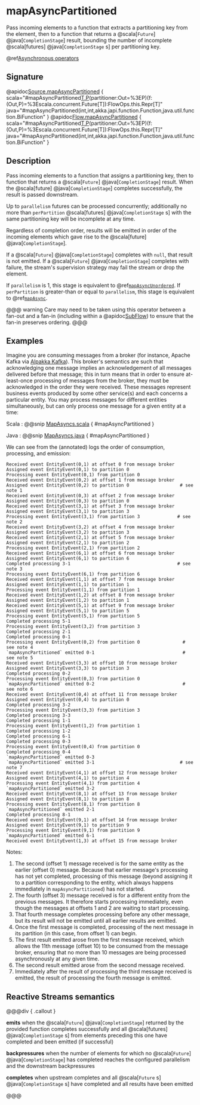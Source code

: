 # mapAsyncPartitioned

Pass incoming elements to a function that extracts a partitioning key from the element, then to a function that returns a @scala[`Future`] @java[`CompletionStage`] result, bounding the number of incomplete @scala[futures] @java[`CompletionStage` s] per partitioning key.

@ref[Asynchronous operators](../index.md#asynchronous-operators)

## Signature

@apidoc[Source.mapAsyncPartitioned](Source) { scala="#mapAsyncPartitioned[T,P](parallelism:Int,perPartition:Int)(partitioner:Out=%3EP)(f:(Out,P)=%3Escala.concurrent.Future[T]):FlowOps.this.Repr[T]" java="#mapAsyncPartitioned(int,int,akka.japi.function.Function,java.util.function.BiFunction" }
@apidoc[Flow.mapAsyncPartitioned](Flow) { scala="#mapAsyncPartitioned[T,P](parallelism:Int,perPartition:Int)(partitioner:Out=%3EP)(f:(Out,P)=%3Escala.concurrent.Future[T]):FlowOps.this.Repr[T]" java="#mapAsyncPartitioned(int,int,akka.japi.function.Function,java.util.function.BiFunction" }

## Description

Pass incoming elements to a function that assigns a partitioning key, then to function that returns a @scala[`Future`] @java[`CompletionStage`] result.  When the @scala[future] @java[`CompletionStage`] completes successfully, the result is passed downstream.

Up to `parallelism` futures can be processed concurrently; additionally no more than `perPartition` @scala[futures] @java[`CompletionStage` s] with the same partitioning key will be incomplete at any time.

Regardless of completion order, results will be emitted in order of the incoming elements which gave rise to the @scala[future] @java[`CompletionStage`].

If a @scala[`Future`] @java[`CompletionStage`] completes with `null`, that result is not emitted.
If a @scala[`Future`] @java[`CompletionStage`] completes with failure, the stream's supervision strategy may fail the stream or drop the element.

If `parallelism` is 1, this stage is equivalent to @ref[`mapAsyncUnordered`](mapAsyncUnordered.md).  If `perPartition` is greater-than or equal to `parallelism`, this stage is equivalent to @ref[`mapAsync`](mapAsync.md).

@@@ warning
Care may need to be taken using this operator between a fan-out and a fan-in (including within a @apidoc[SubFlow](SubFlow)) to ensure that the fan-in preserves ordering.
@@@

## Examples

Imagine you are consuming messages from a broker (for instance, Apache Kafka via [Alpakka Kafka](https://doc.akka.io/docs/alpakka-kafka/current/)).  This broker's semantics are such that acknowledging one message implies an acknowledgement of all messages delivered before that message; this in turn means that in order to ensure at-least-once processing of messages from the broker, they must be acknowledged in the order they were received.  These messages represent business events produced by some other service(s) and each concerns a particular entity.  You may process messages for different entities simultaneously, but can only process one message for a given entity at a time:

Scala
:   @@snip [MapAsyncs.scala](/akka-docs/src/test/scala/docs/stream/operators/sourceorflow/MapAsyncs.scala) { #mapAsyncPartitioned }

Java
:   @@snip [MapAsyncs.java](/akka-docs/src/test/java/jdocs/stream/operators/sourceorflow/MapAsyncs.java) { #mapAsyncPartitioned }

We can see from the (annotated) logs the order of consumption, processing, and emission:

```
Received event EntityEvent(0,1) at offset 0 from message broker
Assigned event EntityEvent(0,1) to partition 0
Processing event EntityEvent(0,1) from partition 0
Received event EntityEvent(0,2) at offset 1 from message broker
Assigned event EntityEvent(0,2) to partition 0                   # see note 1
Received event EntityEvent(0,3) at offset 2 from message broker
Assigned event EntityEvent(0,3) to partition 0
Received event EntityEvent(3,1) at offset 3 from message broker
Assigned event EntityEvent(3,1) to partition 3
Processing event EntityEvent(3,1) from partition 3              # see note 2
Received event EntityEvent(3,2) at offset 4 from message broker
Assigned event EntityEvent(3,2) to partition 3
Received event EntityEvent(2,1) at offset 5 from message broker
Assigned event EntityEvent(2,1) to partition 2
Processing event EntityEvent(2,1) from partition 2
Received event EntityEvent(6,1) at offset 6 from message broker
Assigned event EntityEvent(6,1) to partition 6
Completed processing 3-1                                        # see note 3
Processing event EntityEvent(6,1) from partition 6
Received event EntityEvent(1,1) at offset 7 from message broker
Assigned event EntityEvent(1,1) to partition 1
Processing event EntityEvent(1,1) from partition 1
Received event EntityEvent(1,2) at offset 8 from message broker
Assigned event EntityEvent(1,2) to partition 1
Received event EntityEvent(5,1) at offset 9 from message broker
Assigned event EntityEvent(5,1) to partition 5
Processing event EntityEvent(5,1) from partition 5
Completed processing 5-1
Processing event EntityEvent(3,2) from partition 3
Completed processing 2-1
Completed processing 0-1
Processing event EntityEvent(0,2) from partition 0                # see note 4
`mapAsyncPartitioned` emitted 0-1                                 # see note 5
Received event EntityEvent(3,3) at offset 10 from message broker
Assigned event EntityEvent(3,3) to partition 3
Completed processing 0-2
Processing event EntityEvent(0,3) from partition 0
`mapAsyncPartitioned` emitted 0-2                                 # see note 6
Received event EntityEvent(0,4) at offset 11 from message broker
Assigned event EntityEvent(0,4) to partition 0
Completed processing 3-2
Processing event EntityEvent(3,3) from partition 3
Completed processing 3-3
Completed processing 1-1
Processing event EntityEvent(1,2) from partition 1
Completed processing 1-2
Completed processing 6-1
Completed processing 0-3
Processing event EntityEvent(0,4) from partition 0
Completed processing 0-4
`mapAsyncPartitioned` emitted 0-3
`mapAsyncPartitioned` emitted 3-1                                # see note 7
Received event EntityEvent(4,1) at offset 12 from message broker
Assigned event EntityEvent(4,1) to partition 4
Processing event EntityEvent(4,1) from partition 4
`mapAsyncPartitioned` emitted 3-2
Received event EntityEvent(8,1) at offset 13 from message broker
Assigned event EntityEvent(8,1) to partition 8
Processing event EntityEvent(8,1) from partition 8
`mapAsyncPartitioned` emitted 2-1
Completed processing 8-1
Received event EntityEvent(9,1) at offset 14 from message broker
Assigned event EntityEvent(9,1) to partition 9
Processing event EntityEvent(9,1) from partition 9
`mapAsyncPartitioned` emitted 6-1
Received event EntityEvent(1,3) at offset 15 from message broker
```

Notes:

1. The second (offset 1) message received is for the same entity as the earlier (offset 0) message.  Because that earlier message's processing has not yet completed, processing of this message (beyond assigning it to a partition corresponding to the entity, which always happens immediately in `mapAsyncPartitioned`) has not started.
2. The fourth (offset 3) message received is for a different entity from the previous messages.  It therefore starts processing immediately, even though the messages at offsets 1 and 2 are waiting to start processing.
3. That fourth message completes processing before any other message, but its result will not be emitted until all earlier results are emitted.
4. Once the first message is completed, processing of the next message in its partition (in this case, from offset 1) can begin.
5. The first result emitted arose from the first message received, which allows the 11th message (offset 10) to be consumed from the message broker, ensuring that no more than 10 messages are being processed asynchronously at any given time.
6. The second result emitted arose from the second message received.
7. Immediately after the result of processing the third message received is emitted, the result of processing the fourth message is emitted.

## Reactive Streams semantics

@@@div { .callout }

**emits** when the @scala[`Future`] @java[`CompletionStage`] returned by the provided function completes successfully and all @scala[futures] @java[`CompletionStage` s] from elements preceding this one have completed and been emitted (if successful)

**backpressures** when the number of elements for which no @scala[`Future`] @java[`CompletionStage`] has completed reaches the configured parallelism and the downstream backpressures

**completes** when upstream completes and all @scala[`Future` s] @java[`CompletionStage` s] have completed and all results have been emitted

@@@
